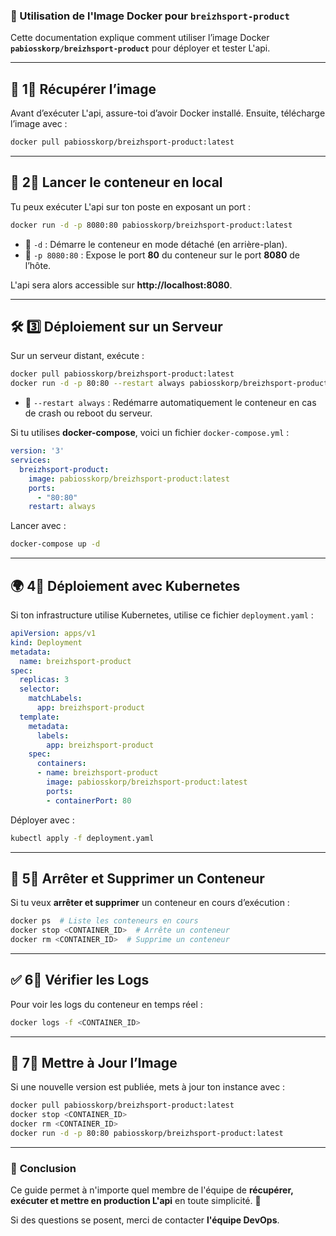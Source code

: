 ### 🌮 Utilisation de l'Image Docker pour `breizhsport-product`

Cette documentation explique comment utiliser l’image Docker **`pabiosskorp/breizhsport-product`** pour déployer et tester L'api.

---

## 🚀 **1⃣ Récupérer l’image**
Avant d’exécuter L'api, assure-toi d’avoir Docker installé. Ensuite, télécharge l’image avec :
```sh
docker pull pabiosskorp/breizhsport-product:latest
```

---

## 🏃 **2⃣ Lancer le conteneur en local**
Tu peux exécuter L'api sur ton poste en exposant un port :
```sh
docker run -d -p 8080:80 pabiosskorp/breizhsport-product:latest
```
- 🔹 `-d` : Démarre le conteneur en mode détaché (en arrière-plan).
- 🔹 `-p 8080:80` : Expose le port **80** du conteneur sur le port **8080** de l’hôte.

L'api sera alors accessible sur **http://localhost:8080**.

---

## 🛠 **3⃣ Déploiement sur un Serveur**
Sur un serveur distant, exécute :
```sh
docker pull pabiosskorp/breizhsport-product:latest
docker run -d -p 80:80 --restart always pabiosskorp/breizhsport-product:latest
```
- 🔹 `--restart always` : Redémarre automatiquement le conteneur en cas de crash ou reboot du serveur.

Si tu utilises **docker-compose**, voici un fichier `docker-compose.yml` :
```yaml
version: '3'
services:
  breizhsport-product:
    image: pabiosskorp/breizhsport-product:latest
    ports:
      - "80:80"
    restart: always
```
Lancer avec :
```sh
docker-compose up -d
```

---

## 🌍 **4⃣ Déploiement avec Kubernetes**
Si ton infrastructure utilise Kubernetes, utilise ce fichier `deployment.yaml` :
```yaml
apiVersion: apps/v1
kind: Deployment
metadata:
  name: breizhsport-product
spec:
  replicas: 3
  selector:
    matchLabels:
      app: breizhsport-product
  template:
    metadata:
      labels:
        app: breizhsport-product
    spec:
      containers:
      - name: breizhsport-product
        image: pabiosskorp/breizhsport-product:latest
        ports:
        - containerPort: 80
```
Déployer avec :
```sh
kubectl apply -f deployment.yaml
```

---

## 🚫 **5⃣ Arrêter et Supprimer un Conteneur**
Si tu veux **arrêter et supprimer** un conteneur en cours d’exécution :
```sh
docker ps  # Liste les conteneurs en cours
docker stop <CONTAINER_ID>  # Arrête un conteneur
docker rm <CONTAINER_ID>  # Supprime un conteneur
```

---

## ✅ **6⃣ Vérifier les Logs**
Pour voir les logs du conteneur en temps réel :
```sh
docker logs -f <CONTAINER_ID>
```

---

## 🔄 **7⃣ Mettre à Jour l’Image**
Si une nouvelle version est publiée, mets à jour ton instance avec :
```sh
docker pull pabiosskorp/breizhsport-product:latest
docker stop <CONTAINER_ID>
docker rm <CONTAINER_ID>
docker run -d -p 80:80 pabiosskorp/breizhsport-product:latest
```

---

### 🎯 **Conclusion**
Ce guide permet à n'importe quel membre de l'équipe de **récupérer, exécuter et mettre en production L'api** en toute simplicité. 🚀

Si des questions se posent, merci de contacter **l'équipe DevOps**.

